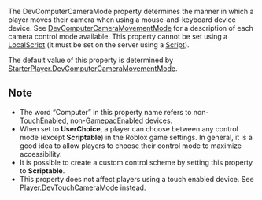 The DevComputerCameraMode property determines the manner in which a player moves their camera when using a mouse-and-keyboard device device. See [DevComputerCameraMovementMode](https://developer.roblox.com/en-us/api-reference/enum/DevComputerCameraMovementMode) for a description of each camera control mode available. This property cannot be set using a [LocalScript](https://developer.roblox.com/en-us/api-reference/class/LocalScript) (it must be set on the server using a [Script](https://developer.roblox.com/en-us/api-reference/class/Script)).

The default value of this property is determined by [StarterPlayer.DevComputerCameraMovementMode](https://developer.roblox.com/en-us/api-reference/property/StarterPlayer/DevComputerCameraMovementMode).

Note
----

*   The word “Computer” in this property name refers to non-[TouchEnabled](https://developer.roblox.com/en-us/api-reference/property/UserInputService/TouchEnabled), non-[GamepadEnabled](https://developer.roblox.com/en-us/api-reference/property/UserInputService/GamepadEnabled) devices.
*   When set to **UserChoice**, a player can choose between any control mode (except **Scriptable**) in the Roblox game settings. In general, it is a good idea to allow players to choose their control mode to maximize accessibility.
*   It is possible to create a custom control scheme by setting this property to **Scriptable**.
*   This property does not affect players using a touch enabled device. See [Player.DevTouchCameraMode](https://developer.roblox.com/en-us/api-reference/property/Player/DevTouchCameraMode) instead.